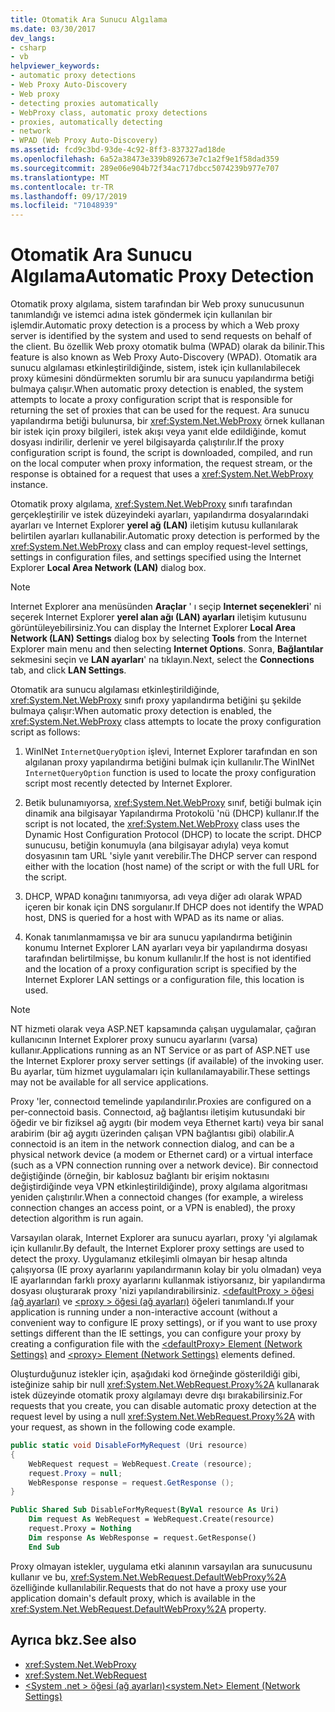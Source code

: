 ```yaml
---
title: Otomatik Ara Sunucu Algılama
ms.date: 03/30/2017
dev_langs:
- csharp
- vb
helpviewer_keywords:
- automatic proxy detections
- Web Proxy Auto-Discovery
- Web proxy
- detecting proxies automatically
- WebProxy class, automatic proxy detections
- proxies, automatically detecting
- network
- WPAD (Web Proxy Auto-Discovery)
ms.assetid: fcd9c3bd-93de-4c92-8ff3-837327ad18de
ms.openlocfilehash: 6a52a38473e339b892673e7c1a2f9e1f58dad359
ms.sourcegitcommit: 289e06e904b72f34ac717dbcc5074239b977e707
ms.translationtype: MT
ms.contentlocale: tr-TR
ms.lasthandoff: 09/17/2019
ms.locfileid: "71048939"
---
```

# <a name="automatic-proxy-detection"></a><span data-ttu-id="90edd-102">Otomatik Ara Sunucu Algılama</span><span class="sxs-lookup"><span data-stu-id="90edd-102">Automatic Proxy Detection</span></span>
<span data-ttu-id="90edd-103">Otomatik proxy algılama, sistem tarafından bir Web proxy sunucusunun tanımlandığı ve istemci adına istek göndermek için kullanılan bir işlemdir.</span><span class="sxs-lookup"><span data-stu-id="90edd-103">Automatic proxy detection is a process by which a Web proxy server is identified by the system and used to send requests on behalf of the client.</span></span> <span data-ttu-id="90edd-104">Bu özellik Web proxy otomatik bulma (WPAD) olarak da bilinir.</span><span class="sxs-lookup"><span data-stu-id="90edd-104">This feature is also known as Web Proxy Auto-Discovery (WPAD).</span></span> <span data-ttu-id="90edd-105">Otomatik ara sunucu algılaması etkinleştirildiğinde, sistem, istek için kullanılabilecek proxy kümesini döndürmekten sorumlu bir ara sunucu yapılandırma betiği bulmaya çalışır.</span><span class="sxs-lookup"><span data-stu-id="90edd-105">When automatic proxy detection is enabled, the system attempts to locate a proxy configuration script that is responsible for returning the set of proxies that can be used for the request.</span></span> <span data-ttu-id="90edd-106">Ara sunucu yapılandırma betiği bulunursa, bir <xref:System.Net.WebProxy> örnek kullanan bir istek için proxy bilgileri, istek akışı veya yanıt elde edildiğinde, komut dosyası indirilir, derlenir ve yerel bilgisayarda çalıştırılır.</span><span class="sxs-lookup"><span data-stu-id="90edd-106">If the proxy configuration script is found, the script is downloaded, compiled, and run on the local computer when proxy information, the request stream, or the response is obtained for a request that uses a <xref:System.Net.WebProxy> instance.</span></span>  
  
 <span data-ttu-id="90edd-107">Otomatik proxy algılama, <xref:System.Net.WebProxy> sınıfı tarafından gerçekleştirilir ve istek düzeyindeki ayarları, yapılandırma dosyalarındaki ayarları ve Internet Explorer **yerel ağ (LAN)** iletişim kutusu kullanılarak belirtilen ayarları kullanabilir.</span><span class="sxs-lookup"><span data-stu-id="90edd-107">Automatic proxy detection is performed by the <xref:System.Net.WebProxy> class and can employ request-level settings, settings in configuration files, and settings specified using the Internet Explorer **Local Area Network (LAN)** dialog box.</span></span>  
  
> [!NOTE]
> <span data-ttu-id="90edd-108">Internet Explorer ana menüsünden **Araçlar** ' ı seçip **Internet seçenekleri**' ni seçerek Internet Explorer **yerel alan ağı (LAN) ayarları** iletişim kutusunu görüntüleyebilirsiniz.</span><span class="sxs-lookup"><span data-stu-id="90edd-108">You can display the Internet Explorer **Local Area Network (LAN) Settings** dialog box by selecting **Tools** from the Internet Explorer main menu and then selecting **Internet Options**.</span></span> <span data-ttu-id="90edd-109">Sonra, **Bağlantılar** sekmesini seçin ve **LAN ayarları**' na tıklayın.</span><span class="sxs-lookup"><span data-stu-id="90edd-109">Next, select the **Connections** tab, and click **LAN Settings**.</span></span>  
  
 <span data-ttu-id="90edd-110">Otomatik ara sunucu algılaması etkinleştirildiğinde, <xref:System.Net.WebProxy> sınıfı proxy yapılandırma betiğini şu şekilde bulmaya çalışır:</span><span class="sxs-lookup"><span data-stu-id="90edd-110">When automatic proxy detection is enabled, the <xref:System.Net.WebProxy> class attempts to locate the proxy configuration script as follows:</span></span>  
  
1. <span data-ttu-id="90edd-111">WinINet `InternetQueryOption` işlevi, Internet Explorer tarafından en son algılanan proxy yapılandırma betiğini bulmak için kullanılır.</span><span class="sxs-lookup"><span data-stu-id="90edd-111">The WinINet `InternetQueryOption` function is used to locate the proxy configuration script most recently detected by Internet Explorer.</span></span>  
  
2. <span data-ttu-id="90edd-112">Betik bulunamıyorsa, <xref:System.Net.WebProxy> sınıf, betiği bulmak için dinamik ana bilgisayar Yapılandırma Protokolü 'nü (DHCP) kullanır.</span><span class="sxs-lookup"><span data-stu-id="90edd-112">If the script is not located, the <xref:System.Net.WebProxy> class uses the Dynamic Host Configuration Protocol (DHCP) to locate the script.</span></span> <span data-ttu-id="90edd-113">DHCP sunucusu, betiğin konumuyla (ana bilgisayar adıyla) veya komut dosyasının tam URL 'siyle yanıt verebilir.</span><span class="sxs-lookup"><span data-stu-id="90edd-113">The DHCP server can respond either with the location (host name) of the script or with the full URL for the script.</span></span>  
  
3. <span data-ttu-id="90edd-114">DHCP, WPAD konağını tanımıyorsa, adı veya diğer adı olarak WPAD içeren bir konak için DNS sorgulanır.</span><span class="sxs-lookup"><span data-stu-id="90edd-114">If DHCP does not identify the WPAD host, DNS is queried for a host with WPAD as its name or alias.</span></span>  
  
4. <span data-ttu-id="90edd-115">Konak tanımlanmamışsa ve bir ara sunucu yapılandırma betiğinin konumu Internet Explorer LAN ayarları veya bir yapılandırma dosyası tarafından belirtilmişse, bu konum kullanılır.</span><span class="sxs-lookup"><span data-stu-id="90edd-115">If the host is not identified and the location of a proxy configuration script is specified by the Internet Explorer LAN settings or a configuration file, this location is used.</span></span>  
  
> [!NOTE]
> <span data-ttu-id="90edd-116">NT hizmeti olarak veya ASP.NET kapsamında çalışan uygulamalar, çağıran kullanıcının Internet Explorer proxy sunucu ayarlarını (varsa) kullanır.</span><span class="sxs-lookup"><span data-stu-id="90edd-116">Applications running as an NT Service or as part of ASP.NET use the Internet Explorer proxy server settings (if available) of the invoking user.</span></span> <span data-ttu-id="90edd-117">Bu ayarlar, tüm hizmet uygulamaları için kullanılamayabilir.</span><span class="sxs-lookup"><span data-stu-id="90edd-117">These settings may not be available for all service applications.</span></span>  
  
 <span data-ttu-id="90edd-118">Proxy 'ler, connectoıd temelinde yapılandırılır.</span><span class="sxs-lookup"><span data-stu-id="90edd-118">Proxies are configured on a per-connectoid basis.</span></span> <span data-ttu-id="90edd-119">Connectoıd, ağ bağlantısı iletişim kutusundaki bir öğedir ve bir fiziksel ağ aygıtı (bir modem veya Ethernet kartı) veya bir sanal arabirim (bir ağ aygıtı üzerinden çalışan VPN bağlantısı gibi) olabilir.</span><span class="sxs-lookup"><span data-stu-id="90edd-119">A connectoid is an item in the network connection dialog, and can be a physical network device (a modem or Ethernet card) or a virtual interface (such as a VPN connection running over a network device).</span></span> <span data-ttu-id="90edd-120">Bir connectoıd değiştiğinde (örneğin, bir kablosuz bağlantı bir erişim noktasını değiştirdiğinde veya VPN etkinleştirildiğinde), proxy algılama algoritması yeniden çalıştırılır.</span><span class="sxs-lookup"><span data-stu-id="90edd-120">When a connectoid changes (for example, a wireless connection changes an access point, or a VPN is enabled), the proxy detection algorithm is run again.</span></span>  
  
 <span data-ttu-id="90edd-121">Varsayılan olarak, Internet Explorer ara sunucu ayarları, proxy 'yi algılamak için kullanılır.</span><span class="sxs-lookup"><span data-stu-id="90edd-121">By default, the Internet Explorer proxy settings are used to detect the proxy.</span></span> <span data-ttu-id="90edd-122">Uygulamanız etkileşimli olmayan bir hesap altında çalışıyorsa (IE proxy ayarlarını yapılandırmanın kolay bir yolu olmadan) veya IE ayarlarından farklı proxy ayarlarını kullanmak istiyorsanız, bir yapılandırma dosyası oluşturarak proxy 'nizi yapılandırabilirsiniz. [ \<defaultProxy > öğesi (ağ ayarları)](../configure-apps/file-schema/network/defaultproxy-element-network-settings.md) ve [ \<proxy > öğesi (ağ ayarları)](../configure-apps/file-schema/network/proxy-element-network-settings.md) öğeleri tanımlandı.</span><span class="sxs-lookup"><span data-stu-id="90edd-122">If your application is running under a non-interactive account (without a convenient way to configure IE proxy settings), or if you want to use proxy settings different than the IE settings, you can configure your proxy by creating a configuration file with the [\<defaultProxy> Element (Network Settings)](../configure-apps/file-schema/network/defaultproxy-element-network-settings.md) and [\<proxy> Element (Network Settings)](../configure-apps/file-schema/network/proxy-element-network-settings.md) elements defined.</span></span>  
  
 <span data-ttu-id="90edd-123">Oluşturduğunuz istekler için, aşağıdaki kod örneğinde gösterildiği gibi, isteğinize sahip bir null <xref:System.Net.WebRequest.Proxy%2A> kullanarak istek düzeyinde otomatik proxy algılamayı devre dışı bırakabilirsiniz.</span><span class="sxs-lookup"><span data-stu-id="90edd-123">For requests that you create, you can disable automatic proxy detection at the request level by using a null <xref:System.Net.WebRequest.Proxy%2A> with your request, as shown in the following code example.</span></span>  
  
```csharp  
public static void DisableForMyRequest (Uri resource)  
{  
    WebRequest request = WebRequest.Create (resource);  
    request.Proxy = null;  
    WebResponse response = request.GetResponse ();  
}  
```  
  
```vb  
Public Shared Sub DisableForMyRequest(ByVal resource As Uri)  
    Dim request As WebRequest = WebRequest.Create(resource)  
    request.Proxy = Nothing  
    Dim response As WebResponse = request.GetResponse()  
    End Sub   
```  
  
 <span data-ttu-id="90edd-124">Proxy olmayan istekler, uygulama etki alanının varsayılan ara sunucusunu kullanır ve bu, <xref:System.Net.WebRequest.DefaultWebProxy%2A> özelliğinde kullanılabilir.</span><span class="sxs-lookup"><span data-stu-id="90edd-124">Requests that do not have a proxy use your application domain's default proxy, which is available in the <xref:System.Net.WebRequest.DefaultWebProxy%2A> property.</span></span>  
  
## <a name="see-also"></a><span data-ttu-id="90edd-125">Ayrıca bkz.</span><span class="sxs-lookup"><span data-stu-id="90edd-125">See also</span></span>

- <xref:System.Net.WebProxy>
- <xref:System.Net.WebRequest>
- [<span data-ttu-id="90edd-126">\<System .net > öğesi (ağ ayarları)</span><span class="sxs-lookup"><span data-stu-id="90edd-126">\<system.Net> Element (Network Settings)</span></span>](../configure-apps/file-schema/network/system-net-element-network-settings.md)
